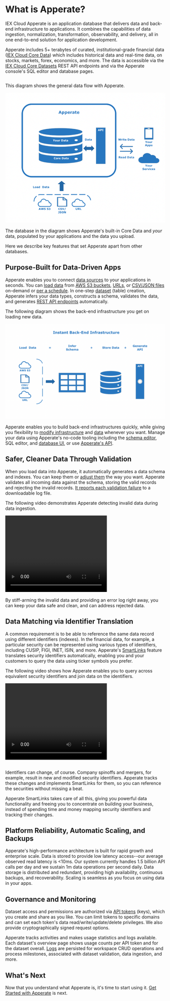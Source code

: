 # What is Apperate?

IEX Cloud Apperate is an application database that delivers data and back-end infrastructure to applications. It combines the capabilities of data ingestion, normalization, transformation, observability, and delivery, all in one end-to-end solution for application development. 

Apperate includes 5+ terabytes of curated, institutional-grade financial data ([IEX Cloud Core Data](./production-ready-core-data.md)) which includes historical data and real-time data, on stocks, markets, forex, economics, and more. The data is accessible via the [IEX Cloud Core Datasets](https://iexcloud.io/docs/core) REST API endpoints and via the Apperate console's SQL editor and database pages.

```{important} We are in the process of migrating legacy IEX Cloud Core Data to IEX Cloud Core Datasets in Apperate. IEX Cloud's API reference is currently split between Apperate's [API Reference](https://iexcloud.io/docs/) and the [Legacy API Reference](https://iexcloud.io/docs/api/). If the [API Reference](https://iexcloud.io/docs/) doesn't list the data you want, please check the [Legacy API Reference](https://iexcloud.io/docs/api/).
```

This diagram shows the general data flow with Apperate.

![](./what-is-iex-cloud-apperate/data-flow.png)

The database in the diagram shows Apperate's built-in Core Data and *your* data, populated by your applications and the data you upload.

Here we describe key features that set Apperate apart from other databases.

## Purpose-Built for Data-Driven Apps

Apperate enables you to connect [data sources](../reference/glossary.md#data-source) to your applications in seconds. You can [load data](../migrating-and-importing-data.md) from [AWS S3 buckets](../migrating-and-importing-data/loading-data-from-aws-s3.md), [URLs](../migrating-and-importing-data/loading-data-from-a-url.md), or [CSV/JSON files](../migrating-and-importing-data/loading-data-from-a-url.md) on-demand or [per a schedule](../migrating-and-importing-data/scheduling-data-ingestion.md). In one-step [dataset](../managing-your-data/understanding-datasets.md) (table) creation, Apperate infers your data types, constructs a schema, validates the data, and generates [REST API endpoints](https://iexcloud.io/docs/datasets) automatically.

The following diagram shows the back-end infrastructure you get on loading new data.

![](./what-is-iex-cloud-apperate/instant-back-end-infrastructure.png)

Apperate enables you to build back-end infrastructures quickly, while giving you flexibility to [modify infrastructure](../managing-your-data/updating-a-dataset-schema.md) and [data](../interacting-with-your-data/updating-a-data-record.md) whenever you want. Manage your data using Apperate's no-code tooling including the [schema editor](../managing-your-data/updating-a-dataset-schema.md), SQL editor, and [database UI](../interacting-with-your-data/updating-a-data-record.md), or use [Apperate's API](../interacting-with-your-data/apperate-api-basics.md). 

## Safer, Cleaner Data Through Validation

When you load data into Apperate, it automatically generates a data schema and indexes. You can keep them or [adjust them](../managing-your-data/updating-a-dataset-schema.md) the way you want. Apperate validates all incoming data against the schema, storing the valid records and rejecting the invalid records. [It reports each validation failure](../administration/monitoring-deployments.md#ingestion-logs) to a downloadable log file.

The following video demonstrates Apperate detecting invalid data during data ingestion.

<video width="320" height="240" controls>
  <source src="../_static/data-validation-demonstration.mp4" type="video/mp4">
Your browser does not support the video tag.
</video>

By stiff-arming the invalid data and providing an error log right away, you can keep your data safe and clean, and can address rejected data.

## Data Matching via Identifier Translation

A common requirement is to be able to reference the same data record using different identifiers (indexes). In the financial data, for example, a particular security can be represented using various types of identifiers, including CUSIP, FIGI, INET, ISIN, and more. Apperate's [SmartLinks](../reference/glossary.md#smartlink) feature translates security identifiers automatically, enabling you and your customers to query the data using ticker symbols you prefer. 

The following video shows how Apperate enables you to query across equivalent security identifiers and join data on the identifiers.

<video width="320" height="240" controls>
  <source src="../_static/joining-on-normalized-aapl-data.mp4" type="video/mp4">
Your browser does not support the video tag.
</video>

```{seealso} [Normalized Financial Symbols](../using-core-data/using-normalized-financial-data.md) guides you through using SmartLinks to search for and join data on equivalent identifiers.
```

Identifiers can change, of course. Company spinoffs and mergers, for example, result in new and modified security identifiers. Apperate tracks these changes and implements SmartLinks for them, so you can reference the securities without missing a beat.

Apperate SmartLinks takes care of all this, giving you powerful data functionality and freeing you to concentrate on building your business, instead of spending time and money mapping security identifiers and tracking their changes.

## Platform Reliability, Automatic Scaling, and Backups

Apperate's high-performance architecture is built for rapid growth and enterprise scale. Data is stored to provide low latency access--our average observed read latency is <10ms. Our system currently handles 1.5 billion API calls per day and we sustain 1m data operations per second daily. Data storage is distributed and redundant, providing high availability, continuous backups, and recoverability. Scaling is seamless as you focus on using data in your apps.

## Governance and Monitoring

Dataset access and permissions are authorized via [API tokens](../administration/access-and-security.md) (keys), which you create and share as you like. You can limit tokens to specific domains and can set each token's data read/write/update/delete privileges. We also provide cryptographically signed request options. 

Apperate tracks activities and makes usage statistics and logs available. Each dataset's overview page shows usage counts per API token and for the dataset overall. [Logs](../administration/monitoring-deployments.md) are persisted for workspace CRUD operations and process milestones, associated with dataset validation, data ingestion, and more.

## What's Next

Now that you understand what Apperate is, it's time to start using it. [Get Started with Apperate](./getting-started-with-apperate.md) is next.